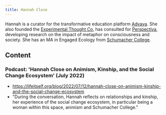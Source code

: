 ```yaml
---
title: Hannah Close
---
```

Hannah is a curator for the transformative education platform [Advaya](https://advaya.co/). She also founded the [Experimental Thought Co](https://www.facebook.com/ExperimentalThoughtCo/), has consulted for [Perspectiva](https://systems-souls-society.com/), developing research on the impact of metaphor on consciousness and society. She has an MA in Engaged Ecology from [Schumacher College](https://www.schumachercollege.org.uk/).

## Content
### Podcast: 'Hannah Close on Animism, Kinship, and the Social Change Ecosystem' (July 2022)

- https://lifeitself.org/blog/2022/07/12/hannah-close-on-animism-kinship-and-the-social-change-ecosystem 
- "During the conversation, Hannah reflects on relationships and kinship, her experience of the social change ecosystem, in particular being a woman within this space, animism and Schumacher College."